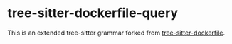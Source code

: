 # tree-sitter-dockerfile-query

This is an extended tree-sitter grammar forked from [tree-sitter-dockerfile](https://github.com/tree-sitter/tree-sitter-dockerfile/).
